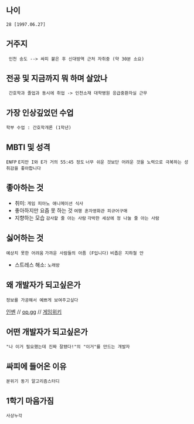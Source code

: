 ## 나이
`` 28 [1997.06.27] ``

## 거주지
`` 인천 송도 --> 싸피 붙은 후 신대방역 근처 자취중 (약 30분 소요)``

## 전공 및 지금까지 뭐 하며 살았나
`` 간호학과
졸업과 동시에 취업 -> 인천소재 대학병원 응급중환자실 근무``

## 가장 인상깊었던 수업
`` 학부 수업 : 간호학개론 (1학년) ``

## MBTI 및 성격
`` ENFP ``
`` E지만 I와 E가 거의 55:45 정도 ``
`` 너무 쉬운 것보단 어려운 것을 노력으로 극복하는 성취감을 좋아합니다 ``

## 좋아하는 것
* 취미:
`` 게임 피아노 애니메이션 식사 ``
* 좋아하지만 요즘 못 하는 것
`` 여행 혼자영화관 피규어구매 ``
* 지향하는 모습
`` 감사할 줄 아는 사람 ``
`` 각박한 세상에 정 나눌 줄 아는 사람 ``

## 싫어하는 것
`` 예상치 못한 어려움 ``
`` 가까운 사람들의 아픔 (F입니다) ``
`` 비좁은 지하철 안 ``

* 스트레스 해소:
  `` 노래방 ``

## 왜 개발자가 되고싶은가
`` 정보를 가공해서 예쁘게 보여주고싶다 ``

[인벤](https://lol.inven.co.kr) // [op.gg](https://op.gg) // [게임위키](https://mapgenie.io/elden-ring/maps/the-lands-between)

## 어떤 개발자가 되고싶은가
`` "나 이거 필요했는데 진짜 잘됐다!"의 "이거"를 만드는 개발자 ``

## 싸피에 들어온 이유
`` 분위기 동기 알고리즘스터디 ``

## 1학기 마음가짐
`` 사상누각 ``


<!--
**hwlee627/hwlee627** is a ✨ _special_ ✨ repository because its `README.md` (this file) appears on your GitHub profile.

Here are some ideas to get you started:

- 🔭 I’m currently working on ...
- 🌱 I’m currently learning ...
- 👯 I’m looking to collaborate on ...
- 🤔 I’m looking for help with ...
- 💬 Ask me about ...
- 📫 How to reach me: ...
- 😄 Pronouns: ...
- ⚡ Fun fact: ...
-->
